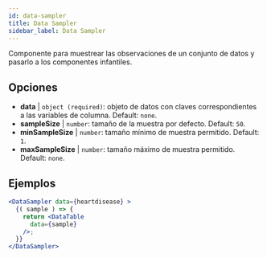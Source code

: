 ```yaml
---
id: data-sampler 
title: Data Sampler
sidebar_label: Data Sampler
---
```


Componente para muestrear las observaciones de un conjunto de datos y pasarlo a los componentes infantiles.

## Opciones

* __data__ | `object (required)`: objeto de datos con claves correspondientes a las variables de columna. Default: `none`.
* __sampleSize__ | `number`: tamaño de la muestra por defecto. Default: `50`.
* __minSampleSize__ | `number`: tamaño mínimo de muestra permitido. Default: `1`.
* __maxSampleSize__ | `number`: tamaño máximo de muestra permitido. Default: `none`.


## Ejemplos

```jsx live
<DataSampler data={heartdisease} >
  {( sample ) => {
    return <DataTable
      data={sample}
    />;
  }}
</DataSampler>
```

